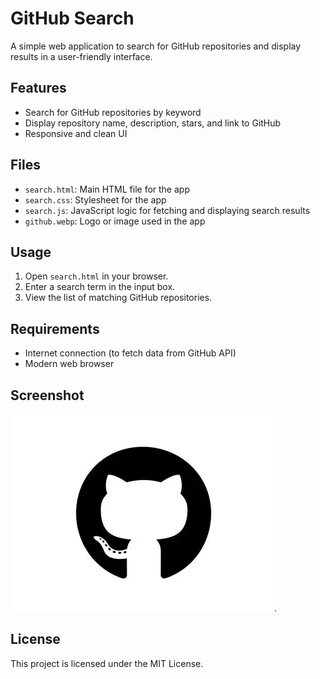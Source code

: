 # GitHub Search

A simple web application to search for GitHub repositories and display results in a user-friendly interface.

## Features

- Search for GitHub repositories by keyword
- Display repository name, description, stars, and link to GitHub
- Responsive and clean UI

## Files

- `search.html`: Main HTML file for the app
- `search.css`: Stylesheet for the app
- `search.js`: JavaScript logic for fetching and displaying search results
- `github.webp`: Logo or image used in the app

## Usage

1. Open `search.html` in your browser.
2. Enter a search term in the input box.
3. View the list of matching GitHub repositories.

## Requirements

- Internet connection (to fetch data from GitHub API)
- Modern web browser

## Screenshot

![Screenshot](github.jpg).

## License

This project is licensed under the MIT License.
